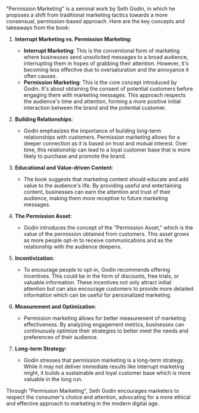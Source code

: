"Permission Marketing" is a seminal work by Seth Godin, in which he proposes a shift from traditional marketing tactics towards a more consensual, permission-based approach. Here are the key concepts and takeaways from the book:

1. **Interrupt Marketing vs. Permission Marketing**:
    - **Interrupt Marketing**: This is the conventional form of marketing where businesses send unsolicited messages to a broad audience, interrupting them in hopes of grabbing their attention. However, it's becoming less effective due to oversaturation and the annoyance it often causes.
    - **Permission Marketing**: This is the core concept introduced by Godin. It's about obtaining the consent of potential customers before engaging them with marketing messages. This approach respects the audience's time and attention, forming a more positive initial interaction between the brand and the potential customer.
2. **Building Relationships**:
    - Godin emphasizes the importance of building long-term relationships with customers. Permission marketing allows for a deeper connection as it is based on trust and mutual interest. Over time, this relationship can lead to a loyal customer base that is more likely to purchase and promote the brand.
3. **Educational and Value-driven Content**:
    
    - The book suggests that marketing content should educate and add value to the audience's life. By providing useful and entertaining content, businesses can earn the attention and trust of their audience, making them more receptive to future marketing messages.
4. **The Permission Asset**:
    - Godin introduces the concept of the "Permission Asset," which is the value of the permission obtained from customers. This asset grows as more people opt-in to receive communications and as the relationship with the audience deepens.
5. **Incentivization**:
    - To encourage people to opt-in, Godin recommends offering incentives. This could be in the form of discounts, free trials, or valuable information. These incentives not only attract initial attention but can also encourage customers to provide more detailed information which can be useful for personalized marketing.
6. **Measurement and Optimization**:
    - Permission marketing allows for better measurement of marketing effectiveness. By analyzing engagement metrics, businesses can continuously optimize their strategies to better meet the needs and preferences of their audience.
7. **Long-term Strategy**:
    - Godin stresses that permission marketing is a long-term strategy. While it may not deliver immediate results like interrupt marketing might, it builds a sustainable and loyal customer base which is more valuable in the long run.

Through "Permission Marketing", Seth Godin encourages marketers to respect the consumer's choice and attention, advocating for a more ethical and effective approach to marketing in the modern digital age.